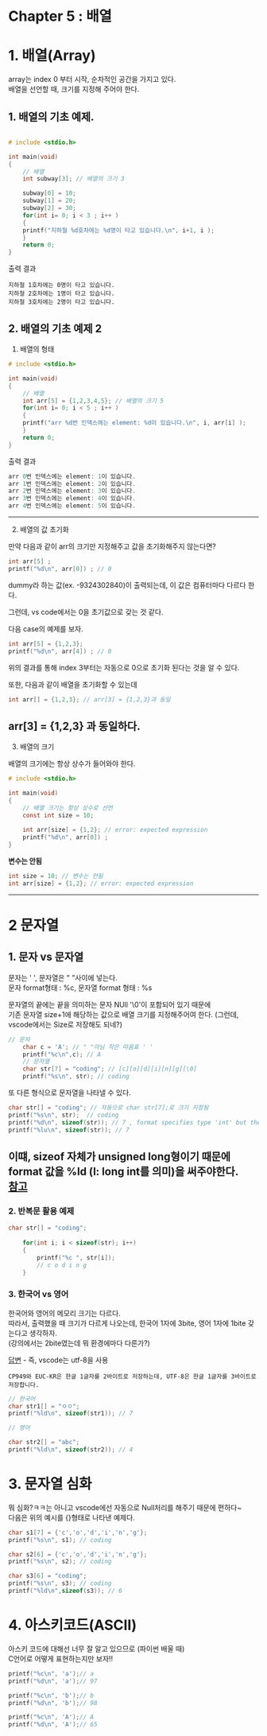 # Chapter 5 : 배열

# 1. 배열(Array)
array는 index 0 부터 시작, 순차적인 공간을 가지고 있다.  
배열을 선언할 때, 크기를 지정해 주어야 한다.  


## 1. 배열의 기초 예제. 
``` c

# include <stdio.h>

int main(void)
{
    // 배열
    int subway[3]; // 배열의 크기 3

    subway[0] = 10; 
    subway[1] = 20;
    subway[2] = 30;
    for(int i= 0; i < 3 ; i++ )
    {
    printf("지하철 %d호차에는 %d명이 타고 있습니다.\n", i+1, i );
    }
    return 0;
}
```
출력 결과
```
지하철 1호차에는 0명이 타고 있습니다.
지하철 2호차에는 1명이 타고 있습니다.
지하철 3호차에는 2명이 타고 있습니다.
```

## 2. 배열의 기초 예제 2 

1. 배열의 형태
``` c
# include <stdio.h>

int main(void)
{
    // 배열
    int arr[5] = {1,2,3,4,5}; // 배열의 크기 5
    for(int i= 0; i < 5 ; i++ )
    {
    printf("arr %d번 인덱스에는 element: %d이 있습니다.\n", i, arr[i] );
    }
    return 0;
}
```
출력 결과
```c
arr 0번 인덱스에는 element: 1이 있습니다.
arr 1번 인덱스에는 element: 2이 있습니다.
arr 2번 인덱스에는 element: 3이 있습니다.
arr 3번 인덱스에는 element: 4이 있습니다.
arr 4번 인덱스에는 element: 5이 있습니다.
```
---
2. 배열의 값 초기화  

만약 다음과 같이 arr의 크기만 지정해주고 값을 초기화해주지 않는다면?
```c
int arr[5] ;
printf("%d\n", arr[0]) ; // 0
```
dummy라 하는 값(ex. -9324302840)이 출력되는데, 이 값은 컴퓨터마다 다르다 한다.  

그런데, vs code에서는 0을 초기값으로 갖는 것 같다.  

다음 case의 예제를 보자.
```c
int arr[5] = {1,2,3};
printf("%d\n", arr[4]) ; // 0
```
위의 결과를 통해 index 3부터는 자동으로 0으로 초기화 된다는 것을 알 수 있다.  

또한, 다음과 같이 배열을 초기화할 수 있는데
```c
int arr[] = {1,2,3}; // arr[3] = {1,2,3}과 동일
```
arr[3] = {1,2,3} 과 동일하다.
---
3. 배열의 크기  

배열의 크기에는 항상 상수가 들어와야 한다.
```c
# include <stdio.h>

int main(void)
{
    // 배열 크기는 항상 상수로 선언
    const int size = 10;
 
    int arr[size] = {1,2}; // error: expected expression
    printf("%d\n", arr[0]) ;
}   
```
**변수는 안됨**
```c
int size = 10; // 변수는 안됨
int arr[size] = {1,2}; // error: expected expression
```
---
# 2 문자열

## 1. 문자 vs 문자열
문자는 ' ', 문자열은 " "사이에 넣는다.  
문자 format형태 : %c, 문자열 format 형태 : %s  

문자열의 끝에는 끝을 의미하는 문자 NUll '\0'이 포함되어 있기 때문에  
기존 문자열 size+1에 해당하는 값으로 배열 크기를 지정해주어여 한다. (그런데, vscode에서는 Size로 저장해도 되네?)
``` c
// 문자
    char c = 'A'; // " "아님 작은 따옴표 ' '
    printf("%c\n",c); // A
    // 문자열
    char str[7] = "coding"; // [c][o][d][i][n][g][\0]
    printf("%s\n", str); // coding
```
또 다른 형식으로 문자열을 나타낼 수 있다.
```c
char str[] = "coding"; // 자동으로 char str[7];로 크기 지정됨
printf("%s\n", str);  // coding
printf("%d\n", sizeof(str)); // 7 , format specifies type 'int' but the argument has type 'unsigned long'
printf("%lu\n", sizeof(str)); // 7
```  
이떄, sizeof 자체가 unsigned long형이기 때문에 format 값을 %ld (l: long int를 의미)을 써주야한다.    
[참고](https://m.blog.naver.com/PostView.naver?isHttpsRedirect=true&blogId=alsdomm&logNo=221434173436)
---
### 2. 반복문 활용 예제

```c
char str[] = "coding";
    
    for(int i; i < sizeof(str); i++)
    {
        printf("%c ", str[i]);
        // c o d i n g  
    }
```
### 3. 한국어 vs 영어

한국어와 영어의 메모리 크기는 다르다.  
따라서, 출력했을 때 크기가 다르게 나오는데, 한국어 1자에 3bite, 영어 1자에 1bite 갖는다고 생각하자.  
(강의에서는 2bite였는데 뭐 환경에마다 다른가?)  

[답변](https://github.com/murjune/today_junelog/new/main/C%EC%96%B8%EC%96%B4) - 즉, vscode는 utf-8을 사용
```
CP949와 EUC-KR은 한글 1글자를 2바이트로 저장하는데, UTF-8은 한글 1글자를 3바이트로 저장합니다.
```
``` c
// 한국어
char str1[] = "ㅇㅇ";
printf("%ld\n", sizeof(str1)); // 7 

// 영어

char str2[] = "abc";
printf("%ld\n", sizeof(str2)); // 4
```
# 3. 문자열 심화
뭐 심화?ㅋㅋ는 아니고 vscode에선 자동으로 Null처리를 해주기 때문에 편하다~  
다음은 위의 예시를 {}형태로 나타낸 예제다.
```c
char s1[7] = {'c','o','d','i','n','g'};
printf("%s\n", s1); // coding

char s2[6] = {'c','o','d','i','n','g'};
printf("%s\n", s2); // coding

char s3[6] = "coding";
printf("%s\n", s3); // coding
printf("%ld\n",sizeof(s3)); // 6
```
# 4. 아스키코드(ASCII)
아스키 코드에 대해선 너무 잘 알고 있으므로 (파이썬 배울 때)  
C언어로 어떻게 표현하는지만 보자!!
```c
printf("%c\n", 'a');// a
printf("%d\n", 'a');// 97

printf("%c\n", 'b');// b
printf("%d\n", 'b');// 98

printf("%c\n", 'A');// A
printf("%d\n", 'A');// 65 
```
